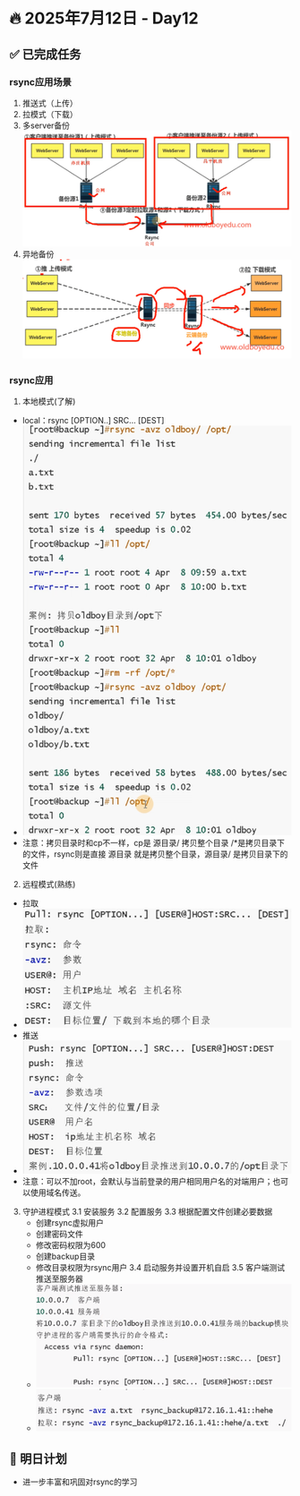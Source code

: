 # 🔥 2025年7月12日 - Day12 
## ✅ 已完成任务
### rsync应用场景
1. 推送式（上传）
2. 拉模式（下载）
3. 多server备份 ![模式图](https://github.com/YJUNO6/cloud-devops-learning/blob/main/0_%E6%88%90%E9%95%BF%E6%97%A5%E8%AE%B0/20250712_Day12/screenshot/%E5%B1%8F%E5%B9%95%E6%88%AA%E5%9B%BE%202025-07-15%20152556.png)
4. 异地备份 ![模式图](https://github.com/YJUNO6/cloud-devops-learning/blob/main/0_%E6%88%90%E9%95%BF%E6%97%A5%E8%AE%B0/20250712_Day12/screenshot/%E5%B1%8F%E5%B9%95%E6%88%AA%E5%9B%BE%202025-07-15%20153350.png)

### rsync应用
1. 本地模式(了解)
* local：rsync [OPTION..] SRC… [DEST]
* ![示例](https://github.com/YJUNO6/cloud-devops-learning/blob/main/0_%E6%88%90%E9%95%BF%E6%97%A5%E8%AE%B0/20250712_Day12/screenshot/%E5%B1%8F%E5%B9%95%E6%88%AA%E5%9B%BE%202025-07-15%20155906.png)
* 注意：拷贝目录时和cp不一样，cp是 源目录/ 拷贝整个目录 /*是拷贝目录下的文件，rsync则是直接 源目录 就是拷贝整个目录，源目录/ 是拷贝目录下的文件
  
2. 远程模式(熟练)
* 拉取
* ![命令](https://github.com/YJUNO6/cloud-devops-learning/blob/main/0_%E6%88%90%E9%95%BF%E6%97%A5%E8%AE%B0/20250712_Day12/screenshot/%E5%B1%8F%E5%B9%95%E6%88%AA%E5%9B%BE%202025-07-15%20161902.png)
* 推送
* ![命令](https://github.com/YJUNO6/cloud-devops-learning/blob/main/0_%E6%88%90%E9%95%BF%E6%97%A5%E8%AE%B0/20250712_Day12/screenshot/%E5%B1%8F%E5%B9%95%E6%88%AA%E5%9B%BE%202025-07-15%20174352.png)
* 注意：可以不加root，会默认与当前登录的用户相同用户名的对端用户；也可以使用域名传送。
  
3. 守护进程模式
   3.1 安装服务
   3.2 配置服务
   3.3 根据配置文件创建必要数据
   * 创建rsync虚拟用户
   * 创建密码文件
   * 修改密码权限为600
   * 创建backup目录
   * 修改目录权限为rsync用户
   3.4 启动服务并设置开机自启
   3.5 客户端测试推送至服务器
   * ![命令](https://github.com/YJUNO6/cloud-devops-learning/blob/main/0_%E6%88%90%E9%95%BF%E6%97%A5%E8%AE%B0/20250712_Day12/screenshot/%E5%B1%8F%E5%B9%95%E6%88%AA%E5%9B%BE%202025-07-15%20222956.png)
   * ![命令](https://github.com/YJUNO6/cloud-devops-learning/blob/main/0_%E6%88%90%E9%95%BF%E6%97%A5%E8%AE%B0/20250712_Day12/screenshot/%E5%B1%8F%E5%B9%95%E6%88%AA%E5%9B%BE%202025-07-15%20234309.png)

## 📌 明日计划
* 进一步丰富和巩固对rsync的学习
